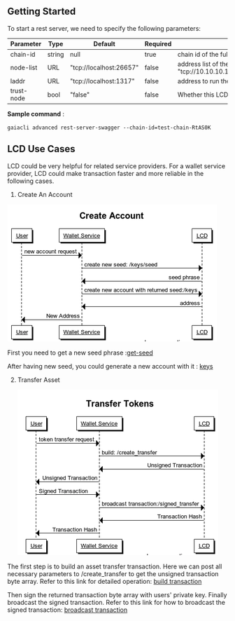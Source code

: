 ## Getting Started

To start a rest server, we need to specify the following parameters:

| Parameter   | Type      | Default                 | Required | Description                                          |
| ----------- | --------- | ----------------------- | -------- | ---------------------------------------------------- |
| chain-id    | string    | null                    | true     | chain id of the full node to connect                 |
| node-list   | URL       | "tcp://localhost:26657" | false     | address list of the full node to connect, for example: "tcp://10.10.10.10:26657,tcp://20.20.20.20:26657"                  |
| laddr       | URL       | "tcp://localhost:1317"  | false     | address to run the rest server on                    |
| trust-node  | bool      | "false"                 | false     | Whether this LCD is connected to a trusted full node |

**Sample command** :

```
gaiacli advanced rest-server-swagger --chain-id=test-chain-RtAS0K
```

## LCD Use Cases

LCD could be very helpful for related service providers. For a wallet service provider, LCD could make transaction faster and more reliable in the following cases. 

1. Create An Account

![deposit](pics/create-account.png)

First you need to get a new seed phrase :[get-seed](api.md#keysseed---get)

After having new seed, you could generate a new account with it : [keys](api.md#keys---post)

  

2. Transfer Asset

   ![transfer](pics/transfer-tokens.png)


  The first step is to build an asset transfer transaction. Here we can post all necessary parameters to /create_transfer to get the unsigned transaction byte array. Refer to this link for detailed operation: [build transaction](api.md#create_transfer---post)

  Then sign the returned transaction byte array with users' private key. Finally broadcast the signed transaction. Refer to this link for how to broadcast the signed transaction: [broadcast transaction](api.md#create_transfer---post)